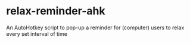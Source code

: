 relax-reminder-ahk
==================

An AutoHotkey script to pop-up a reminder for (computer) users to relax every set interval of time
